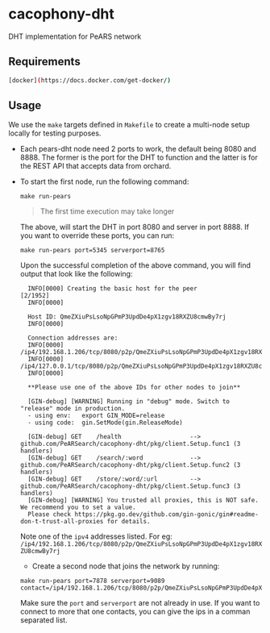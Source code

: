 # cacophony-dht

DHT implementation for PeARS network

## Requirements

```bash
[docker](https://docs.docker.com/get-docker/)
```

## Usage

We use the `make` targets defined in `Makefile` to create a multi-node setup locally for testing purposes.

- Each pears-dht node need 2 ports to work, the default being 8080 and 8888. The
  former is the port for the DHT to function and the latter is for the REST API
  that accepts data from orchard.
- To start the first node, run the following command:

  ```
  make run-pears
  ```

  > The first time execution may take longer

  The above, will start the DHT in port 8080 and server in port 8888. If you
  want to override these ports, you can run:

  ```
  make run-pears port=5345 serverport=8765
  ```

  Upon the successful completion of the above command, you will find output that
  look like the following:

  ```
    INFO[0000] Creating the basic host for the peer                                                                                                              [2/1952]
    INFO[0000]

    Host ID: QmeZXiuPsLsoNpGPmP3UpdDe4pX1zgv18RXZU8cmwBy7rj
    INFO[0000]

    Connection addresses are:
    INFO[0000]   /ip4/192.168.1.206/tcp/8080/p2p/QmeZXiuPsLsoNpGPmP3UpdDe4pX1zgv18RXZU8cmwBy7rj
    INFO[0000]   /ip4/127.0.0.1/tcp/8080/p2p/QmeZXiuPsLsoNpGPmP3UpdDe4pX1zgv18RXZU8cmwBy7rj
    INFO[0000]

    **Please use one of the above IDs for other nodes to join**

    [GIN-debug] [WARNING] Running in "debug" mode. Switch to "release" mode in production.
    - using env:   export GIN_MODE=release
    - using code:  gin.SetMode(gin.ReleaseMode)

    [GIN-debug] GET    /health                   --> github.com/PeARSearch/cacophony-dht/pkg/client.Setup.func1 (3 handlers)
    [GIN-debug] GET    /search/:word             --> github.com/PeARSearch/cacophony-dht/pkg/client.Setup.func2 (3 handlers)
    [GIN-debug] GET    /store/:word/:url         --> github.com/PeARSearch/cacophony-dht/pkg/client.Setup.func3 (3 handlers)
    [GIN-debug] [WARNING] You trusted all proxies, this is NOT safe. We recommend you to set a value.
    Please check https://pkg.go.dev/github.com/gin-gonic/gin#readme-don-t-trust-all-proxies for details.
  ```

  Note one of the `ipv4` addresses listed. For eg: ` /ip4/192.168.1.206/tcp/8080/p2p/QmeZXiuPsLsoNpGPmP3UpdDe4pX1zgv18RXZU8cmwBy7rj`

  - Create a second node that joins the network by running:

  ```
  make run-pears port=7878 serverport=9089 contact=/ip4/192.168.1.206/tcp/8080/p2p/QmeZXiuPsLsoNpGPmP3UpdDe4pX1zgv18RXZU8cmwBy7rj
  ```

  Make sure the `port` and `serverport` are not already in use. If you want to
  connect to more that one contacts, you can give the ips in a comman separated list.

